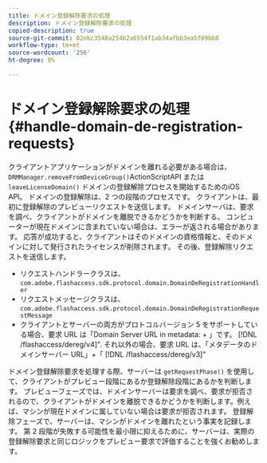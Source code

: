 ```yaml
---
title: ドメイン登録解除要求の処理
description: ドメイン登録解除要求の処理
copied-description: true
source-git-commit: 02ebc3548a254b2a6554f1ab34afbb3ea5f09bb8
workflow-type: tm+mt
source-wordcount: '256'
ht-degree: 0%

---
```


# ドメイン登録解除要求の処理 {#handle-domain-de-registration-requests}

クライアントアプリケーションがドメインを離れる必要がある場合は、 `DRMManager.removeFromDeviceGroup()`ActionScriptAPI または `leaveLicenseDomain()` ドメインの登録解除プロセスを開始するためのiOS API。 ドメインの登録解除は、2 つの段階のプロセスです。 クライアントは、最初に登録解除のプレビューリクエストを送信します。 ドメインサーバは、要求を調べ、クライアントがドメインを離脱できるかどうかを判断する。 コンピューターが現在ドメインに含まれていない場合は、エラーが返される場合があります。 応答が成功すると、クライアントはそのドメインの資格情報と、そのドメインに対して発行されたライセンスが削除されます。 その後、登録解除リクエストを送信します。

* リクエストハンドラークラスは、 `com.adobe.flashaccess.sdk.protocol.domain.DomainDeRegistrationHandler`
* リクエストメッセージクラスは、 `com.adobe.flashaccess.sdk.protocol.domain.DomainDeRegistrationRequestMessage`
* クライアントとサーバーの両方がプロトコルバージョン 5 をサポートしている場合、要求 URL は「Domain Server URL in metadata: + 」です。 [!DNL /flashaccess/dereg/v4]&quot;. それ以外の場合、要求 URL は、「メタデータのドメインサーバー URL」+「 [!DNL /flashaccess/dereg/v3]&quot;

ドメイン登録解除要求を処理する際、サーバーは `getRequestPhase()` を使用して、クライアントがプレビュー段階にあるか登録解除段階にあるかを判断します。 プレビューフェーズでは、ドメインサーバーは要求を調べ、要求が拒否されるので、クライアントがドメインを離脱できるかどうかを判断します。例えば、マシンが現在ドメインに属していない場合は要求が拒否されます。 登録解除フェーズで、サーバーは、マシンがドメインを離れたという事実を記録します。 第 2 段階が失敗する可能性を最小限に抑えるために、サーバーは、実際の登録解除要求と同じロジックをプレビュー要求で評価することを強くお勧めします。
